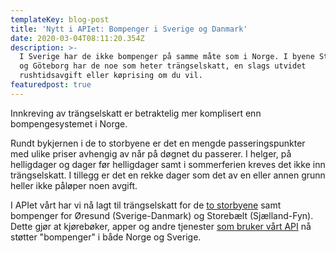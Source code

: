```yaml
---
templateKey: blog-post
title: 'Nytt i APIet: Bompenger i Sverige og Danmark'
date: 2020-03-04T08:11:20.354Z
description: >-
  I Sverige har de ikke bompenger på samme måte som i Norge. I byene Stockholm
  og Göteborg har de noe som heter trängselskatt, en slags utvidet
  rushtidsavgift eller køprising om du vil. 
featuredpost: true
---
```

Innkreving av trängselskatt er betraktelig mer komplisert enn bompengesystemet i Norge.

Rundt bykjernen i de to storbyene er det en mengde passeringspunkter med ulike priser avhengig av når på døgnet du passerer. I helger, på helligdager og dager før helligdager samt i sommerferien kreves det ikke inn trängselskatt. I tillegg er det en rekke dager som det av en eller annen grunn heller ikke påløper noen avgift.

I APIet vårt har vi nå lagt til trängselskatt for de [to storbyene](https://www.transportstyrelsen.se/sv/vagtrafik/Trangselskatt/) samt bompenger for Øresund (Sverige-Danmark) og Storebælt (Sjælland-Fyn). Dette gjør at kjørebøker, apper og andre tjenester [som bruker vårt API](https://om.bompengekalkulator.no/apper/) nå støtter "bompenger" i både Norge og Sverige.
